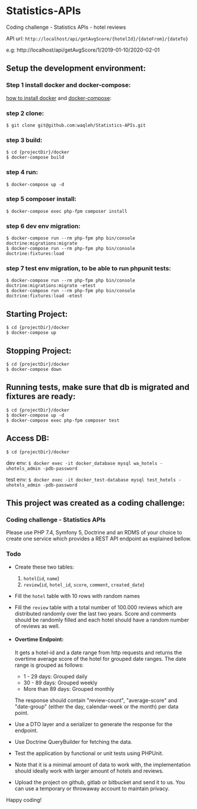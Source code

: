 # Statistics-APIs
Coding challenge - Statistics APIs - hotel reviews

API url: `http://localhost/api/getAvgScore/{hotelId}/{dateFrom}/{dateTo}`

e.g: http://localhost/api/getAvgScore/1/2019-01-10/2020-02-01

## Setup the development environment:

### Step 1 install docker and docker-compose:

[how to install docker](https://docs.docker.com/get-docker/) and [docker-compose](https://docs.docker.com/compose/install/):

### step 2 clone:

    $ git clone git@github.com:waqleh/Statistics-APIs.git

### step 3 build:

    $ cd {projectDir}/docker
    $ docker-compose build

### step 4 run:

    $ docker-compose up -d

### step 5 composer install:

    $ docker-compose exec php-fpm composer install

### step 6 dev env migration:

    $ docker-compose run --rm php-fpm php bin/console doctrine:migrations:migrate
    $ docker-compose run --rm php-fpm php bin/console doctrine:fixtures:load

### step 7 test env migration, to be able to run phpunit tests:

    $ docker-compose run --rm php-fpm php bin/console doctrine:migrations:migrate -etest
    $ docker-compose run --rm php-fpm php bin/console doctrine:fixtures:load -etest

## Starting Project:

    $ cd {projectDir}/docker
    $ docker-compose up

## Stopping Project:

    $ cd {projectDir}/docker
    $ docker-compose down

## Running tests, make sure that db is migrated and fixtures are ready:

    $ cd {projectDir}/docker
    $ docker-compose up -d
    $ docker-compose exec php-fpm composer test

## Access DB:

    $ cd {projectDir}/docker

dev env: `$ docker exec -it docker_database mysql wa_hotels -uhotels_admin -pdb-password`

test env: `$ docker exec -it docker_test-database mysql test_hotels -uhotels_admin -pdb-password`

## This project was created as a coding challenge:

### Coding challenge - Statistics APIs

Please use PHP 7.4, Symfony 5, Doctrine and an RDMS of your choice to create one service which provides a REST API endpoint as explained bellow.
 
### Todo
- Create these two tables:
    1) `hotel`(`id`, `name`)
    2) `review`(`id`, `hotel_id`, `score`, `comment`, `created_date`)
- Fill the `hotel` table with 10 rows with random names
- Fill the `review` table with a total number of 100.000 reviews which are distributed randomly over the last two years. Score and comments should be randomly filled and each hotel should have a random number of reviews as well.
- #### Overtime Endpoint:
  It gets a hotel-id and a date range from http requests and returns the overtime average score of the hotel for grouped date ranges. The date range is grouped as follows:
  - 1 - 29 days: Grouped daily
  - 30 - 89 days: Grouped weekly
  - More than 89 days: Grouped monthly
  
  The response should contain "review-count", "average-score" and "date-group" (either the day, calendar-week or the month) per data point.
- Use a DTO layer and a serializer to generate the response for the endpoint.
- Use Doctrine QueryBuilder for fetching the data.
- Test the application by functional or unit tests using PHPUnit.
- Note that it is a minimal amount of data to work with, the implementation should ideally work with larger amount of hotels and reviews.
- Upload the project on github, gitlab or bitbucket and send it to us. You can use a temporary or throwaway account to maintain privacy.

Happy coding!